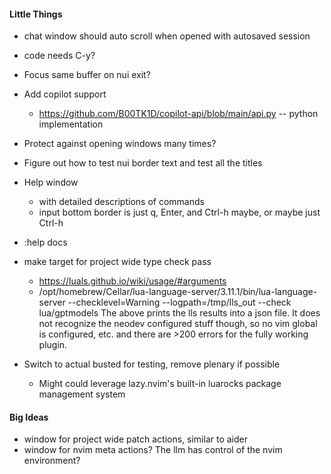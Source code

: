 #### Little Things
* chat window should auto scroll when opened with autosaved session
* code needs C-y?
* Focus same buffer on nui exit?
* Add copilot support
    * https://github.com/B00TK1D/copilot-api/blob/main/api.py -- python implementation
* Protect against opening windows many times?
* Figure out how to test nui border text and test all the titles
* Help window
    * with detailed descriptions of commands
    * input bottom border is just q, Enter, and Ctrl-h maybe, or maybe just Ctrl-h
* :help docs
* make target for project wide type check pass
    * https://luals.github.io/wiki/usage/#arguments
    * /opt/homebrew/Cellar/lua-language-server/3.11.1/bin/lua-language-server --checklevel=Warning --logpath=/tmp/lls_out --check lua/gptmodels
    The above prints the lls results into a json file. It does not recognize the neodev configured stuff though, so no vim global is configured, etc.
    and there are >200 errors for the fully working plugin.

* Switch to actual busted for testing, remove plenary if possible
    * Might could leverage lazy.nvim's built-in luarocks package management system

#### Big Ideas
* window for project wide patch actions, similar to aider
* window for nvim meta actions? The llm has control of the nvim environment?
